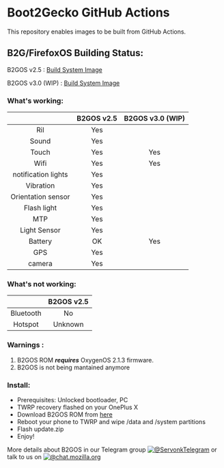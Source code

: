 # Boot2Gecko GitHub Actions
This repository enables images to be built from GitHub Actions.

## B2G/FirefoxOS Building Status:  
 B2GOS v2.5 :
[Build System Image](https://github.com/b2g2onyxL/B2GOS-ci/actions)


 B2GOS v3.0 (WIP) :
 [Build System Image](https://github.com/OnePlus-onyx/build-CI/releases)  


### What's working:  
|              |   B2GOS v2.5          |     B2GOS v3.0 (WIP)          | 
|:------------:|:------------:|:------------:|
| Ril |  Yes   |
| Sound | Yes    | 
| Touch | Yes    | Yes    | 
| Wifi | Yes    | Yes    |
| notification lights | Yes    |
| Vibration | Yes    |
| Orientation sensor | Yes    |
| Flash light |  Yes    | 
| MTP  | Yes  |
| Light Sensor | Yes    |
| Battery | OK    |Yes    |
| GPS | Yes    | 
| camera |  Yes    |

### What's not working:  
|              |   B2GOS v2.5          |   
|:------------:|:------------:|
| Bluetooth | No | 
| Hotspot | Unknown   |


### Warnings :  
  1. B2GOS ROM *<b>requires</b>* OxygenOS 2.1.3 firmware.
  2. B2GOS is not being mantained anymore

### Install:  
   * Prerequisites: Unlocked bootloader, PC
   * TWRP recovery flashed on your OnePlus X
   * Download B2GOS ROM from [here](https://github.com/b2g2onyxL/B2GOS-ci/actions)
   * Reboot your phone to TWRP and  wipe /data and /system partitions
   * Flash update.zip
   * Enjoy!

More details about B2GOS in our Telegram group [![@ServonkTelegram](https://img.shields.io/badge/telegram-@ServonkTelegram-yellow.svg)](http://huit.re/ServonkTelegram)  or talk to us on 
[![@chat.mozilla.org](https://img.shields.io/badge/Matrix-B2G-yellow.svg)](https://chat.mozilla.org/#/room/#b2g:mozilla.org)

